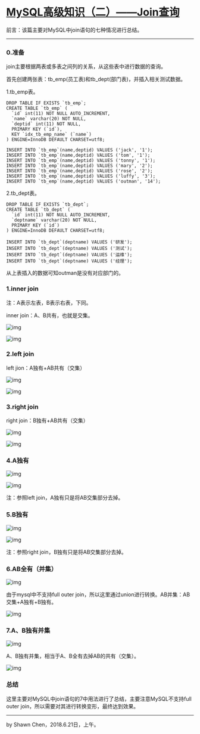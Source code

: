 # [MySQL高级知识（二）——Join查询](https://www.cnblogs.com/developer_chan/p/9207687.html)



前言：该篇主要对MySQL中join语句的七种情况进行总结。

------

### 0.准备

join主要根据两表或多表之间列的关系，从这些表中进行数据的查询。

首先创建两张表：tb_emp(员工表)和tb_dept(部门表)，并插入相关测试数据。

1.tb_emp表。

```
DROP TABLE IF EXISTS `tb_emp`;
CREATE TABLE `tb_emp` (
  `id` int(11) NOT NULL AUTO_INCREMENT,
  `name` varchar(20) NOT NULL,
  `deptid` int(11) NOT NULL,
  PRIMARY KEY (`id`),
  KEY `idx_tb_emp_name` (`name`)
) ENGINE=InnoDB DEFAULT CHARSET=utf8;

INSERT INTO `tb_emp`(name,deptid) VALUES ('jack', '1');
INSERT INTO `tb_emp`(name,deptid) VALUES ('tom', '1');
INSERT INTO `tb_emp`(name,deptid) VALUES ('tonny', '1');
INSERT INTO `tb_emp`(name,deptid) VALUES ('mary', '2');
INSERT INTO `tb_emp`(name,deptid) VALUES ('rose', '2');
INSERT INTO `tb_emp`(name,deptid) VALUES ('luffy', '3');
INSERT INTO `tb_emp`(name,deptid) VALUES ('outman', '14');
```

2.tb_dept表。

```
DROP TABLE IF EXISTS `tb_dept`;
CREATE TABLE `tb_dept` (
  `id` int(11) NOT NULL AUTO_INCREMENT,
  `deptname` varchar(20) NOT NULL,
  PRIMARY KEY (`id`)
) ENGINE=InnoDB DEFAULT CHARSET=utf8;

INSERT INTO `tb_dept`(deptname) VALUES ('研发');
INSERT INTO `tb_dept`(deptname) VALUES ('测试');
INSERT INTO `tb_dept`(deptname) VALUES ('运维');
INSERT INTO `tb_dept`(deptname) VALUES ('经理');
```

从上表插入的数据可知outman是没有对应部门的。

### 1.inner join

注：A表示左表，B表示右表，下同。

inner join：A、B共有，也就是交集。

   ![img](https://images2018.cnblogs.com/blog/706569/201806/706569-20180621102153321-1096428769.png)

![img](https://images2018.cnblogs.com/blog/706569/201806/706569-20180621102459561-1669926910.png)

### 2.left join

left jion：A独有+AB共有（交集）

   ![img](https://images2018.cnblogs.com/blog/706569/201806/706569-20180621102924891-768238348.png)

![img](https://images2018.cnblogs.com/blog/706569/201806/706569-20180621103346416-943998578.png)

### 3.right join

right join：B独有+AB共有（交集）

   ![img](https://images2018.cnblogs.com/blog/706569/201806/706569-20180621103759640-303056357.png)

![img](https://images2018.cnblogs.com/blog/706569/201806/706569-20180621103718653-1396393882.png)

### 4.A独有

   ![img](https://images2018.cnblogs.com/blog/706569/201806/706569-20180621104329421-109433734.png)

![img](https://images2018.cnblogs.com/blog/706569/201806/706569-20180621104545003-582468281.png)

注：参照left join，A独有只是将AB交集部分去掉。

### 5.B独有

   ![img](https://images2018.cnblogs.com/blog/706569/201806/706569-20180621104744833-2072459534.png)

![img](https://images2018.cnblogs.com/blog/706569/201806/706569-20180621104921428-1659279197.png)

注：参照right join，B独有只是将AB交集部分去掉。

### 6.AB全有（并集）

   ![img](https://images2018.cnblogs.com/blog/706569/201806/706569-20180621110144548-704012923.png)

由于mysql中不支持full outer join，所以这里通过union进行转换。AB并集：AB交集+A独有+B独有。

![img](https://images2018.cnblogs.com/blog/706569/201806/706569-20180621110545977-2083791147.png)

### 7.A、B独有并集

   ![img](https://images2018.cnblogs.com/blog/706569/201806/706569-20180621110919839-869053949.png)

A、B独有并集，相当于A、B全有去掉AB的共有（交集）。

![img](https://images2018.cnblogs.com/blog/706569/201806/706569-20180621111429409-1493367532.png)

### 总结

这里主要对MySQL中join语句的7中用法进行了总结，主要注意MySQL不支持full outer join，所以需要对其进行转换变形，最终达到效果。

------

by Shawn Chen，2018.6.21日，上午。 